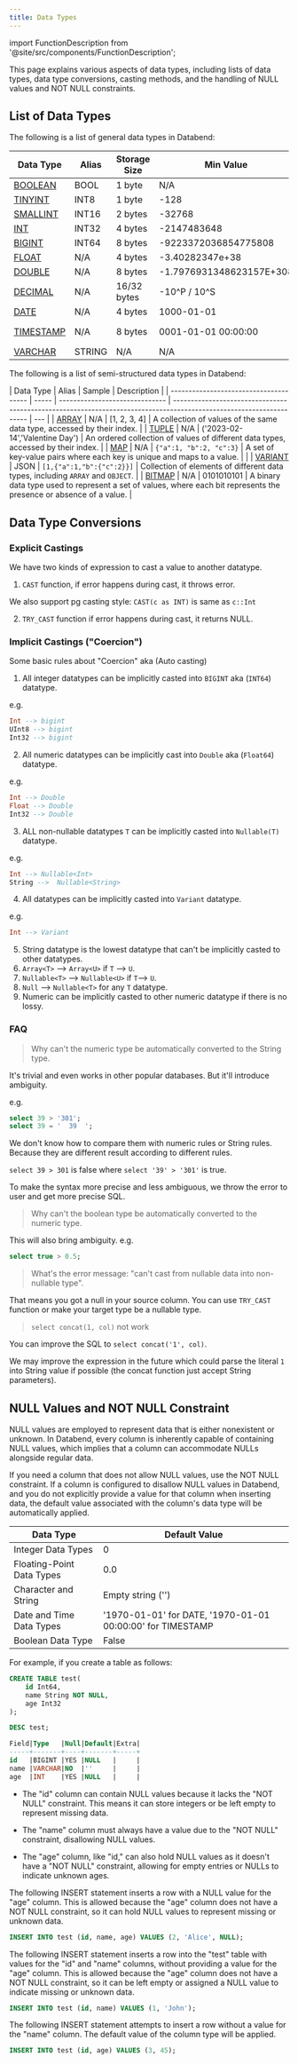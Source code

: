 ```yaml
---
title: Data Types
---
```


import FunctionDescription from '@site/src/components/FunctionDescription';

<FunctionDescription description="Introduced or updated: v1.2.100"/>

This page explains various aspects of data types, including lists of data types, data type conversions, casting methods, and the handling of NULL values and NOT NULL constraints.

## List of Data Types

The following is a list of general data types in Databend:

| Data Type                                                           | Alias  | Storage Size | Min Value                | Max Value                      |
| ------------------------------------------------------------------- | ------ | ------------ | ------------------------ | ------------------------------ |
| [BOOLEAN](./00-data-type-logical-types.md)                          | BOOL   | 1 byte       | N/A                      | N/A                            |
| [TINYINT](./10-data-type-numeric-types.md#integer-data-types)       | INT8   | 1 byte       | -128                     | 127                            |
| [SMALLINT](./10-data-type-numeric-types.md#integer-data-types)      | INT16  | 2 bytes      | -32768                   | 32767                          |
| [INT](./10-data-type-numeric-types.md#integer-data-types)           | INT32  | 4 bytes      | -2147483648              | 2147483647                     |
| [BIGINT](./10-data-type-numeric-types.md#integer-data-types)        | INT64  | 8 bytes      | -9223372036854775808     | 9223372036854775807            |
| [FLOAT](./10-data-type-numeric-types.md#floating-point-data-types)  | N/A    | 4 bytes      | -3.40282347e+38          | 3.40282347e+38                 |
| [DOUBLE](./10-data-type-numeric-types.md#floating-point-data-types) | N/A    | 8 bytes      | -1.7976931348623157E+308 | 1.7976931348623157E+308        |
| [DECIMAL](./11-data-type-decimal-types.md)                          | N/A    | 16/32 bytes  | -10^P / 10^S             | 10^P / 10^S                    |
| [DATE](./20-data-type-time-date-types.md)                           | N/A    | 4 bytes      | 1000-01-01               | 9999-12-31                     |
| [TIMESTAMP](./20-data-type-time-date-types.md)                      | N/A    | 8 bytes      | 0001-01-01 00:00:00      | 9999-12-31 23:59:59.999999 UTC |
| [VARCHAR](./30-data-type-string-types.md)                           | STRING | N/A          | N/A                      | N/A                            |

The following is a list of semi-structured data types in Databend:

| Data Type                              | Alias | Sample                         | Description                                                                                                         |
| -------------------------------------- | ----- | ------------------------------ | ------------------------------------------------------------------------------------------------------------------- | --- |
| [ARRAY](./40-data-type-array-types.md) | N/A   | [1, 2, 3, 4]                   | A collection of values of the same data type, accessed by their index.                                              |
| [TUPLE](./41-data-type-tuple-types.md) | N/A   | ('2023-02-14','Valentine Day') | An ordered collection of values of different data types, accessed by their index.                                   |
| [MAP](./42-data-type-map.md)           | N/A   | `{"a":1, "b":2, "c":3}`        | A set of key-value pairs where each key is unique and maps to a value.                                              |     |
| [VARIANT](./43-data-type-variant.md)   | JSON  | `[1,{"a":1,"b":{"c":2}}]`      | Collection of elements of different data types, including `ARRAY` and `OBJECT`.                                     |
| [BITMAP](44-data-type-bitmap.md)       | N/A   | 0101010101                     | A binary data type used to represent a set of values, where each bit represents the presence or absence of a value. |

## Data Type Conversions

### Explicit Castings

We have two kinds of expression to cast a value to another datatype.

1. `CAST` function, if error happens during cast, it throws error.

We also support pg casting style: `CAST(c as INT)` is same as `c::Int`

2. `TRY_CAST` function if error happens during cast, it returns NULL.

### Implicit Castings ("Coercion")

Some basic rules about "Coercion" aka (Auto casting)

1. All integer datatypes can be implicitly casted into `BIGINT` aka (`INT64`) datatype.

e.g.

```sql
Int --> bigint
UInt8 --> bigint
Int32 --> bigint
```

2. All numeric datatypes can be implicitly cast into `Double` aka (`Float64`) datatype.

e.g.

```sql
Int --> Double
Float --> Double
Int32 --> Double
```

3. ALL non-nullable datatypes `T` can be implicitly casted into `Nullable(T)` datatype.

e.g.

```sql
Int --> Nullable<Int>
String -->  Nullable<String>
```

4. All datatypes can be implicitly casted into `Variant` datatype.

e.g.

```sql
Int --> Variant
```

5. String datatype is the lowest datatype that can't be implicitly casted to other datatypes.
6. `Array<T>` --> `Array<U>` if `T` --> `U`.
7. `Nullable<T>` --> `Nullable<U>` if `T`--> `U`.
8. `Null` --> `Nullable<T>` for any `T` datatype.
9. Numeric can be implicitly casted to other numeric datatype if there is no lossy.

### FAQ

> Why can't the numeric type be automatically converted to the String type.

It's trivial and even works in other popular databases. But it'll introduce ambiguity.

e.g.

```sql
select 39 > '301';
select 39 = '  39  ';
```

We don't know how to compare them with numeric rules or String rules. Because they are different result according to different rules.

`select 39 > 301` is false where `select '39' > '301'` is true.

To make the syntax more precise and less ambiguous, we throw the error to user and get more precise SQL.

> Why can't the boolean type be automatically converted to the numeric type.

This will also bring ambiguity.
e.g.

```sql
select true > 0.5;
```

> What's the error message: "can't cast from nullable data into non-nullable type".

That means you got a null in your source column. You can use `TRY_CAST` function or make your target type be a nullable type.

> `select concat(1, col)` not work

You can improve the SQL to `select concat('1', col)`.

We may improve the expression in the future which could parse the literal `1` into String value if possible (the concat function just accept String parameters).

## NULL Values and NOT NULL Constraint

NULL values are employed to represent data that is either nonexistent or unknown. In Databend, every column is inherently capable of containing NULL values, which implies that a column can accommodate NULLs alongside regular data.

If you need a column that does not allow NULL values, use the NOT NULL constraint. If a column is configured to disallow NULL values in Databend, and you do not explicitly provide a value for that column when inserting data, the default value associated with the column's data type will be automatically applied.

| Data Type                 | Default Value                                              |
| ------------------------- | ---------------------------------------------------------- |
| Integer Data Types        | 0                                                          |
| Floating-Point Data Types | 0.0                                                        |
| Character and String      | Empty string ('')                                          |
| Date and Time Data Types  | '1970-01-01' for DATE, '1970-01-01 00:00:00' for TIMESTAMP |
| Boolean Data Type         | False                                                      |

For example, if you create a table as follows:

```sql
CREATE TABLE test(
    id Int64,
    name String NOT NULL,
    age Int32
);

DESC test;

Field|Type   |Null|Default|Extra|
-----+-------+----+-------+-----+
id   |BIGINT |YES |NULL   |     |
name |VARCHAR|NO  |''     |     |
age  |INT    |YES |NULL   |     |
```

- The "id" column can contain NULL values because it lacks the "NOT NULL" constraint. This means it can store integers or be left empty to represent missing data.

- The "name" column must always have a value due to the "NOT NULL" constraint, disallowing NULL values.

- The "age" column, like "id," can also hold NULL values as it doesn't have a "NOT NULL" constraint, allowing for empty entries or NULLs to indicate unknown ages.

The following INSERT statement inserts a row with a NULL value for the "age" column. This is allowed because the "age" column does not have a NOT NULL constraint, so it can hold NULL values to represent missing or unknown data.

```sql
INSERT INTO test (id, name, age) VALUES (2, 'Alice', NULL);
```

The following INSERT statement inserts a row into the "test" table with values for the "id" and "name" columns, without providing a value for the "age" column. This is allowed because the "age" column does not have a NOT NULL constraint, so it can be left empty or assigned a NULL value to indicate missing or unknown data.

```sql
INSERT INTO test (id, name) VALUES (1, 'John');
```

The following INSERT statement attempts to insert a row without a value for the "name" column. The default value of the column type will be applied.

```sql
INSERT INTO test (id, age) VALUES (3, 45);
```
